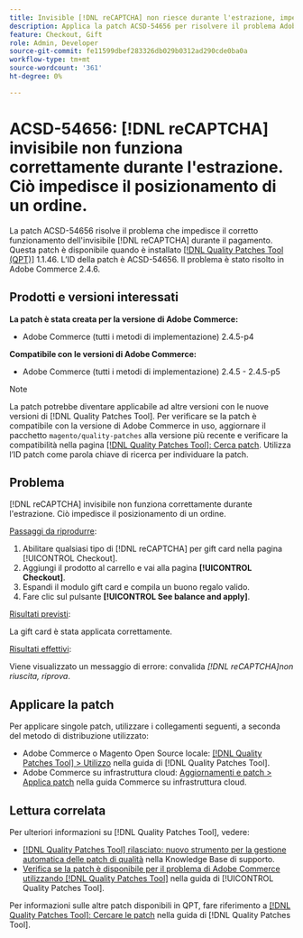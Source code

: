 ```yaml
---
title: Invisible [!DNL reCAPTCHA] non riesce durante l'estrazione, impedendo il posizionamento dell'ordine
description: Applica la patch ACSD-54656 per risolvere il problema Adobe Commerce in cui l'invisibile [!DNL reCAPTCHA] non funziona correttamente durante l'estrazione, impedendo il posizionamento di un ordine.
feature: Checkout, Gift
role: Admin, Developer
source-git-commit: fe11599dbef283326db029b0312ad290cde0ba0a
workflow-type: tm+mt
source-wordcount: '361'
ht-degree: 0%

---
```


# ACSD-54656: [!DNL reCAPTCHA] invisibile non funziona correttamente durante l&#39;estrazione. Ciò impedisce il posizionamento di un ordine.

La patch ACSD-54656 risolve il problema che impedisce il corretto funzionamento dell&#39;invisibile [!DNL reCAPTCHA] durante il pagamento. Questa patch è disponibile quando è installato [[!DNL Quality Patches Tool (QPT)]](https://experienceleague.adobe.com/en/docs/commerce-knowledge-base/kb/announcements/commerce-announcements/magento-quality-patches-released-new-tool-to-self-serve-quality-patches) 1.1.46. L’ID della patch è ACSD-54656. Il problema è stato risolto in Adobe Commerce 2.4.6.

## Prodotti e versioni interessati

**La patch è stata creata per la versione di Adobe Commerce:**

* Adobe Commerce (tutti i metodi di implementazione) 2.4.5-p4

**Compatibile con le versioni di Adobe Commerce:**

* Adobe Commerce (tutti i metodi di implementazione) 2.4.5 - 2.4.5-p5

>[!NOTE]
>
>La patch potrebbe diventare applicabile ad altre versioni con le nuove versioni di [!DNL Quality Patches Tool]. Per verificare se la patch è compatibile con la versione di Adobe Commerce in uso, aggiornare il pacchetto `magento/quality-patches` alla versione più recente e verificare la compatibilità nella pagina [[!DNL Quality Patches Tool]: Cerca patch](https://experienceleague.adobe.com/tools/commerce-quality-patches/index.html). Utilizza l’ID patch come parola chiave di ricerca per individuare la patch.

## Problema

[!DNL reCAPTCHA] invisibile non funziona correttamente durante l&#39;estrazione. Ciò impedisce il posizionamento di un ordine.

<u>Passaggi da riprodurre</u>:

1. Abilitare qualsiasi tipo di [!DNL reCAPTCHA] per gift card nella pagina [!UICONTROL Checkout].
1. Aggiungi il prodotto al carrello e vai alla pagina **[!UICONTROL Checkout]**.
1. Espandi il modulo gift card e compila un buono regalo valido.
1. Fare clic sul pulsante **[!UICONTROL See balance and apply]**.

<u>Risultati previsti</u>:

La gift card è stata applicata correttamente.

<u>Risultati effettivi</u>:

Viene visualizzato un messaggio di errore: convalida *[!DNL reCAPTCHA]non riuscita, riprova*.

## Applicare la patch

Per applicare singole patch, utilizzare i collegamenti seguenti, a seconda del metodo di distribuzione utilizzato:

* Adobe Commerce o Magento Open Source locale: [[!DNL Quality Patches Tool] > Utilizzo](/help/tools/quality-patches-tool/usage.md) nella guida di [!DNL Quality Patches Tool].
* Adobe Commerce su infrastruttura cloud: [Aggiornamenti e patch > Applica patch](https://experienceleague.adobe.com/docs/commerce-cloud-service/user-guide/develop/upgrade/apply-patches.html) nella guida Commerce su infrastruttura cloud.

## Lettura correlata

Per ulteriori informazioni su [!DNL Quality Patches Tool], vedere:

* [[!DNL Quality Patches Tool] rilasciato: nuovo strumento per la gestione automatica delle patch di qualità](https://experienceleague.adobe.com/en/docs/commerce-knowledge-base/kb/announcements/commerce-announcements/magento-quality-patches-released-new-tool-to-self-serve-quality-patches) nella Knowledge Base di supporto.
* [Verifica se la patch è disponibile per il problema di Adobe Commerce utilizzando  [!DNL Quality Patches Tool]](/help/tools/quality-patches-tool/patches-available-in-qpt/check-patch-for-magento-issue-with-magento-quality-patches.md) nella guida di [!UICONTROL Quality Patches Tool].


Per informazioni sulle altre patch disponibili in QPT, fare riferimento a [[!DNL Quality Patches Tool]: Cercare le patch](https://experienceleague.adobe.com/tools/commerce-quality-patches/index.html) nella guida di [!DNL Quality Patches Tool].
